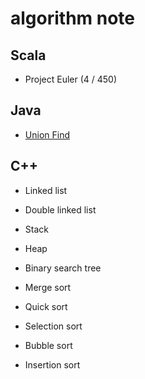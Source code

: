 # algorithm note

## Scala

- Project Euler (4 / 450)

## Java

 - [Union Find](http://1ambda.github.io/union-find-algorithms-week-1/)

## C++

- Linked list
- Double linked list
- Stack
- Heap
- Binary search tree

- Merge sort
- Quick sort
- Selection sort
- Bubble sort
- Insertion sort


